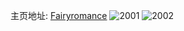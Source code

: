 主页地址: [Fairyromance](https://weibo.com/u/5236062093) 
![2001](https://wx4.sinaimg.cn/mw2000/005IlYWply1g6eco5l3h8j32o02o04qv.jpg) 
![2002](https://wx4.sinaimg.cn/mw2000/005IlYWply1g6b915o5iuj315o1qi7wi.jpg) 
